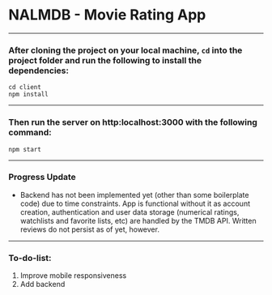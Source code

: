 # NALMDB - Movie Rating App

---

### After cloning the project on your local machine, `cd` into the project folder and run the following to install the dependencies:
```
cd client
npm install
```

---

### Then run the server on http:localhost:3000 with the following command:
```
npm start
```

---

### Progress Update
* Backend has not been implemented yet (other than some boilerplate code) due to time constraints. App is functional without it as account creation, authentication and user data storage (numerical ratings, watchlists and favorite lists, etc) are handled by the TMDB API. Written reviews do not persist as of yet, however.


---

### To-do-list:
1. Improve mobile responsiveness
2. Add backend
